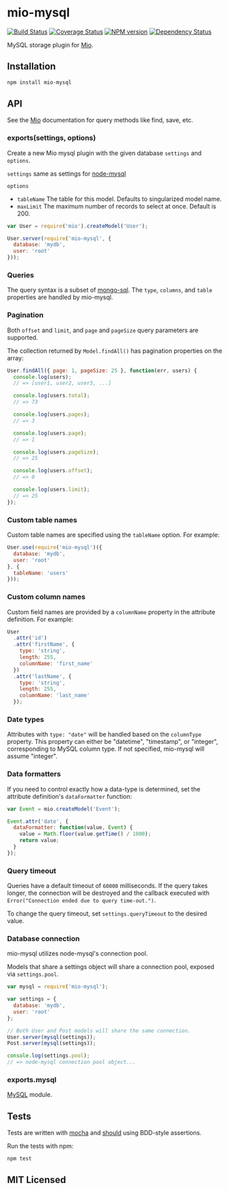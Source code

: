 # mio-mysql

[![Build Status](https://secure.travis-ci.org/alexmingoia/mio-mysql.png?branch=master)](http://travis-ci.org/alexmingoia/mio-mysql)
[![Coverage Status](https://coveralls.io/repos/alexmingoia/mio-mysql/badge.png?branch=master)](https://coveralls.io/r/alexmingoia/mio-mysql?branch=master)
[![NPM version](https://badge.fury.io/js/mio-mysql.png)](http://badge.fury.io/js/mio-mysql)
[![Dependency Status](https://david-dm.org/alexmingoia/mio-mysql.png)](http://david-dm.org/alexmingoia/mio-mysql)

MySQL storage plugin for [Mio][0].

## Installation

```sh
npm install mio-mysql
```

## API

See the [Mio][0] documentation for query methods like find, save, etc.

### exports(settings, options)

Create a new Mio mysql plugin with the given database `settings` and `options`.

`settings` same as settings for
[node-mysql](https://github.com/felixge/node-mysql/)

`options`
* `tableName` The table for this model. Defaults to singularized model name.
* `maxLimit` The maximum number of records to select at once. Default is 200.

```javascript
var User = require('mio').createModel('User');

User.server(require('mio-mysql', {
  database: 'mydb',
  user: 'root'
}));
```

### Queries

The query syntax is a subset of [mongo-sql][1]. The `type`, `columns`,
and `table` properties are handled by mio-mysql.

### Pagination

Both `offset` and `limit`, and `page` and `pageSize` query parameters are
supported.

The collection returned by `Model.findAll()` has pagination properties on the
array:

```javascript
User.findAll({ page: 1, pageSize: 25 }, function(err, users) {
  console.log(users);
  // => [user1, user2, user3, ...]

  console.log(users.total);
  // => 73

  console.log(users.pages);
  // => 3

  console.log(users.page);
  // => 1

  console.log(users.pageSize);
  // => 25

  console.log(users.offset);
  // => 0

  console.log(users.limit);
  // => 25
});
```

### Custom table names

Custom table names are specified using the `tableName` option. For example:

```javascript
User.use(require('mio-mysql')({
  database: 'mydb',
  user: 'root'
}, {
  tableName: 'users'
}));
```

### Custom column names

Custom field names are provided by a `columnName` property in the attribute
definition. For example:

```javascript
User
  .attr('id')
  .attr('firstName', {
    type: 'string',
    length: 255,
    columnName: 'first_name'
  })
  .attr('lastName', {
    type: 'string',
    length: 255,
    columnName: 'last_name'
  });
```

### Date types

Attributes with `type: "date"` will be handled based on the `columnType`
property. This property can either be "datetime", "timestamp", or "integer",
corresponding to MySQL column type. If not specified, mio-mysql will assume
"integer".

### Data formatters

If you need to control exactly how a data-type is determined, set the attribute
definition's `dataFormatter` function:

```javascript
var Event = mio.createModel('Event');

Event.attr('date', {
  dataFormatter: function(value, Event) {
    value = Math.floor(value.getTime() / 1000);
    return value;
  }
});
```

### Query timeout

Queries have a default timeout of `60000` milliseconds. If the query takes
longer, the connection will be destroyed and the callback executed with
`Error("Connection ended due to query time-out.")`.

To change the query timeout, set `settings.queryTimeout` to the desired value.

### Database connection

mio-mysql utilizes node-mysql's connection pool.

Models that share a settings object will share a connection pool, exposed via
`settings.pool`.

```javascript
var mysql = require('mio-mysql');

var settings = {
  database: 'mydb',
  user: 'root'
};

// Both User and Post models will share the same connection.
User.server(mysql(settings));
Post.server(mysql(settings));

console.log(settings.pool);
// => node-mysql connection pool object...
```

### exports.mysql

[MySQL](https://github.com/felixge/node-mysql) module.

## Tests

Tests are written with [mocha](https://github.com/visionmedia/mocha) and
[should](https://github.com/visionmedia/should.js) using BDD-style assertions.

Run the tests with npm:

```sh
npm test
```

## MIT Licensed

[0]: https://github.com/alexmingoia/mio/
[1]: https://github.com/goodybag/mongo-sql/
